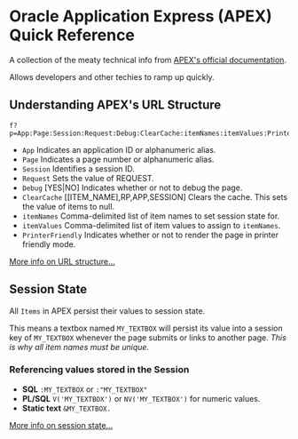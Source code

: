 # Oracle Application Express (APEX) Quick Reference

A collection of the meaty technical info from [APEX's official documentation](http://docs.oracle.com/cd/E23903_01/doc/doc.41/e21674.pdf).

Allows developers and other techies to ramp up quickly.

## Understanding APEX's URL Structure

```
f?p=App:Page:Session:Request:Debug:ClearCache:itemNames:itemValues:PrinterFriendly
```

* `App` Indicates an application ID or alphanumeric alias.
* `Page` Indicates a page number or alphanumeric alias.
* `Session` Identifies a session ID.
* `Request` Sets the value of REQUEST.
* `Debug` [YES|NO] Indicates whether or not to debug the page.
* `ClearCache` [[ITEM_NAME],RP,APP,SESSION] Clears the cache. This sets the value of items to null.
* `itemNames` Comma-delimited list of item names to set session state for.
* `itemValues` Comma-delimited list of item values to assign to `itemNames`.
* `PrinterFriendly` Indicates whether or not to render the page in printer friendly mode.

[More info on URL structure...](http://docs.oracle.com/cd/E23903_01/doc/doc.41/e21674/concept_url.htm#BEIFCDGF)

## Session State

All `Items` in APEX persist their values to session state.

This means a textbox named `MY_TEXTBOX` will persist its value into a session key of `MY_TEXTBOX` whenever the page submits or links to another page. *This is why all item names must be unique.*

### Referencing values stored in the Session

* **SQL** `:MY_TEXTBOX` or `:"MY_TEXTBOX"`
* **PL/SQL** `V('MY_TEXTBOX')` or `NV('MY_TEXTBOX')` for numeric values.
* **Static text** `&MY_TEXTBOX.`

[More info on session state...](http://docs.oracle.com/cd/E23903_01/doc/doc.41/e21674/concept_ses_val.htm)
